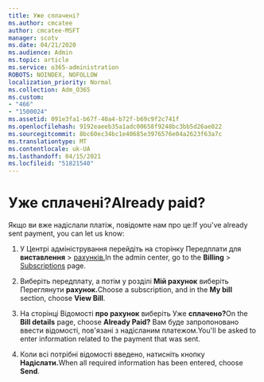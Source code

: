 ```yaml
---
title: Уже сплачені?
ms.author: cmcatee
author: cmcatee-MSFT
manager: scotv
ms.date: 04/21/2020
ms.audience: Admin
ms.topic: article
ms.service: o365-administration
ROBOTS: NOINDEX, NOFOLLOW
localization_priority: Normal
ms.collection: Adm_O365
ms.custom:
- "466"
- "1500024"
ms.assetid: 091e3fa1-b67f-40a4-b72f-b69c9f2c741f
ms.openlocfilehash: 9192eaeeb35a1adc00658f9248bc3bb5d26ae022
ms.sourcegitcommit: 8bc60ec34bc1e40685e3976576e04a2623f63a7c
ms.translationtype: MT
ms.contentlocale: uk-UA
ms.lasthandoff: 04/15/2021
ms.locfileid: "51821540"
---
```

# <a name="already-paid"></a><span data-ttu-id="ce9d5-102">Уже сплачені?</span><span class="sxs-lookup"><span data-stu-id="ce9d5-102">Already paid?</span></span>

<span data-ttu-id="ce9d5-103">Якщо ви вже надіслали платіж, повідомте нам про це:</span><span class="sxs-lookup"><span data-stu-id="ce9d5-103">If you've already sent payment, you can let us know:</span></span>
  
1. <span data-ttu-id="ce9d5-104">У Центрі адміністрування перейдіть на сторінку Передплати для **виставлення** \> [рахунків.](https://go.microsoft.com/fwlink/p/?linkid=842054)</span><span class="sxs-lookup"><span data-stu-id="ce9d5-104">In the admin center, go to the **Billing** \> [Subscriptions](https://go.microsoft.com/fwlink/p/?linkid=842054) page.</span></span>

2. <span data-ttu-id="ce9d5-105">Виберіть передплату, а потім у розділі **Мій рахунок** виберіть Переглянути **рахунок.**</span><span class="sxs-lookup"><span data-stu-id="ce9d5-105">Choose a subscription, and in the **My bill** section, choose **View Bill**.</span></span>

3. <span data-ttu-id="ce9d5-106">На сторінці Відомості **про рахунок** виберіть Уже **сплачено?**</span><span class="sxs-lookup"><span data-stu-id="ce9d5-106">On the **Bill details** page, choose **Already Paid?**</span></span> <span data-ttu-id="ce9d5-107">Вам буде запропоновано ввести відомості, пов'язані з надісланим платежом.</span><span class="sxs-lookup"><span data-stu-id="ce9d5-107">You'll be asked to enter information related to the payment that was sent.</span></span>

4. <span data-ttu-id="ce9d5-108">Коли всі потрібні відомості введено, натисніть кнопку **Надіслати.**</span><span class="sxs-lookup"><span data-stu-id="ce9d5-108">When all required information has been entered, choose **Send**.</span></span>